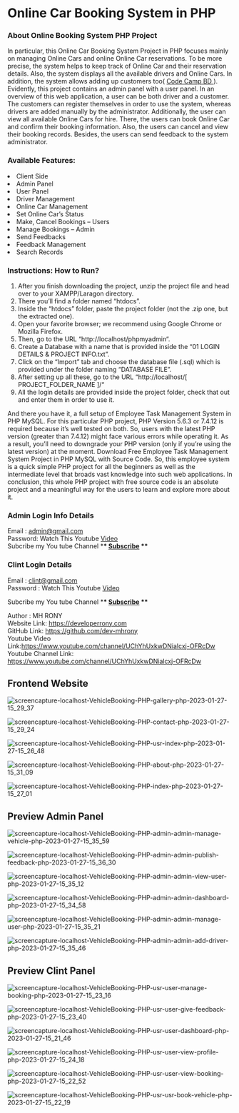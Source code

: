 # Online Car Booking System in PHP

### About Online Booking System PHP Project

In particular, this Online Car Booking System Project in PHP focuses mainly on managing Online Cars and online Online Car reservations. To be more precise, the system helps to keep track of Online Car and their reservation details. Also, the system displays all the available drivers and Online Cars. In addition, the system allows adding up customers too( <a href = "https://www.youtube.com/channel/UChYhUxkwDNialcxj-OFRcDw" target="_blank"> Code Camp BD </a> ). Evidently, this project contains an admin panel with a user panel. In an overview of this web application, a user can be both driver and a customer. The customers can register themselves in order to use the system, whereas drivers are added manually by the administrator. Additionally, the user can view all available Online Cars for hire. There, the users can book Online Car and confirm their booking information. Also, the users can cancel and view their booking records. Besides, the users can send feedback to the system administrator.

### Available Features:

<li> Client Side
<li>Admin Panel
<li>User Panel
<li>Driver Management
<li>Online Car Management
<li>Set Online Car’s Status
<li>Make, Cancel Bookings – Users
<li>Manage Bookings – Admin
<li>Send Feedbacks
<li>Feedback Management
<li>Search Records

### Instructions: How to Run?

1.  After you finish downloading the project, unzip the project file and head over to your XAMPP/Laragon directory. <br/>
2.  There you’ll find a folder named “htdocs”. <br/>
3.  Inside the “htdocs” folder, paste the project folder (not the .zip one, but the extracted one). <br/>
4.  Open your favorite browser; we recommend using Google Chrome or Mozilla Firefox. <br/>
5.  Then, go to the URL “http://localhost/phpmyadmin“. <br/>
6.  Create a Database with a name that is provided inside the “01 LOGIN DETAILS & PROJECT INFO.txt”. <br/>
7.  Click on the “Import” tab and choose the database file (.sql) which is provided under the folder naming “DATABASE FILE”. <br/>
8.  After setting up all these, go to the URL “http://localhost/[ PROJECT_FOLDER_NAME ]/“ <br/>
9.  All the login details are provided inside the project folder, check that out and enter them in order to use it. <br/>

And there you have it, a full setup of Employee Task Management System in PHP MySQL. For this particular PHP project, PHP Version 5.6.3 or 7.4.12 is required because it’s well tested on both. So, users with the latest PHP version (greater than 7.4.12) might face various errors while operating it. As a result, you’ll need to downgrade your PHP version (only if you’re using the latest version) at the moment. Download Free Employee Task Management System Project in PHP MySQL with Source Code. So, this employee system is a quick simple PHP project for all the beginners as well as the intermediate level that broads vast knowledge into such web applications. In conclusion, this whole PHP project with free source code is an absolute project and a meaningful way for the users to learn and explore more about it.

### Admin Login Info Details

Email : admin@gmail.com <br/> Password: Watch This Youtube <a href = "https://www.youtube.com/channel/UChYhUxkwDNialcxj-OFRcDw" target="_blank"> Video </a> 
<br/>  Subcribe my You tube Channel \***\* <a href="https://www.youtube.com/channel/UChYhUxkwDNialcxj-OFRcDw" target="_blank">Subscribe</a> \*\***

### Clint Login Details

Email : clint@gmail.com <br/> Password : Watch This Youtube <a href="https://www.youtube.com/channel/UChYhUxkwDNialcxj-OFRcDw" target="_blank">Video</a> <br/>

Subcribe my You tube Channel \***\* <a href="https://www.youtube.com/channel/UChYhUxkwDNialcxj-OFRcDw" target="_blank">Subscribe</a> \*\***

Author : MH RONY <br/> Website Link: https://developerrony.com <br /> GitHub Link: https://github.com/dev-mhrony <br /> Youtube Video Link:https://www.youtube.com/channel/UChYhUxkwDNialcxj-OFRcDw <br /> Youtube Channel Link: https://www.youtube.com/channel/UChYhUxkwDNialcxj-OFRcDw


## Frontend Website

![screencapture-localhost-VehicleBooking-PHP-gallery-php-2023-01-27-15_29_37](https://user-images.githubusercontent.com/78216965/215053709-85b07dba-a1f4-46f1-8794-d26cbb69ebe4.png)

![screencapture-localhost-VehicleBooking-PHP-contact-php-2023-01-27-15_29_24](https://user-images.githubusercontent.com/78216965/215053733-e318ab73-4ff3-43b0-8b28-bef963037876.png)

![screencapture-localhost-VehicleBooking-PHP-usr-index-php-2023-01-27-15_26_48](https://user-images.githubusercontent.com/78216965/215053761-4adf9e9f-9fbf-483e-bdf3-9c1ee670ddce.png)

![screencapture-localhost-VehicleBooking-PHP-about-php-2023-01-27-15_31_09](https://user-images.githubusercontent.com/78216965/215053764-33fa1259-2430-4418-b7c2-b942fe806c2f.png)

![screencapture-localhost-VehicleBooking-PHP-index-php-2023-01-27-15_27_01](https://user-images.githubusercontent.com/78216965/215053740-bc17e900-1ed1-43f8-b688-7405504b7079.png)



## Preview Admin Panel

![screencapture-localhost-VehicleBooking-PHP-admin-admin-manage-vehicle-php-2023-01-27-15_35_59](https://user-images.githubusercontent.com/78216965/215054694-e1b1ad72-aa3a-4706-8617-aa6aab47f500.png)

![screencapture-localhost-VehicleBooking-PHP-admin-admin-publish-feedback-php-2023-01-27-15_36_30](https://user-images.githubusercontent.com/78216965/215054731-03d9b2fd-76e1-4581-94f5-b9b451bf882e.png)

![screencapture-localhost-VehicleBooking-PHP-admin-admin-view-user-php-2023-01-27-15_35_12](https://user-images.githubusercontent.com/78216965/215054720-27864ad6-54b9-4d0d-9862-44c0ab92739f.png)

![screencapture-localhost-VehicleBooking-PHP-admin-admin-dashboard-php-2023-01-27-15_34_58](https://user-images.githubusercontent.com/78216965/215054725-127b42bb-b381-47c4-bac0-846509bfecb8.png)

![screencapture-localhost-VehicleBooking-PHP-admin-admin-manage-user-php-2023-01-27-15_35_21](https://user-images.githubusercontent.com/78216965/215054711-d279461a-62a7-40a5-976f-5e14d78e9d7b.png)


![screencapture-localhost-VehicleBooking-PHP-admin-admin-add-driver-php-2023-01-27-15_35_46](https://user-images.githubusercontent.com/78216965/215054697-c0860407-3bc5-4028-afc8-aca69779ddd6.png)



## Preview Clint Panel

![screencapture-localhost-VehicleBooking-PHP-usr-user-manage-booking-php-2023-01-27-15_23_16](https://user-images.githubusercontent.com/78216965/215052438-2fcf3c8c-6d92-429e-b874-fe9fa9a4e182.png)

![screencapture-localhost-VehicleBooking-PHP-usr-user-give-feedback-php-2023-01-27-15_23_40](https://user-images.githubusercontent.com/78216965/215052472-545c702c-5d30-49c2-a8fd-7f74905ecbd0.png)


![screencapture-localhost-VehicleBooking-PHP-usr-user-dashboard-php-2023-01-27-15_21_46](https://user-images.githubusercontent.com/78216965/215052458-eae23ec0-8fe9-4269-bc8d-29bedc08a507.png)

![screencapture-localhost-VehicleBooking-PHP-usr-user-view-profile-php-2023-01-27-15_24_18](https://user-images.githubusercontent.com/78216965/215052468-3b99018d-a85e-450c-bc54-6d6f35b41e5b.png)

![screencapture-localhost-VehicleBooking-PHP-usr-user-view-booking-php-2023-01-27-15_22_52](https://user-images.githubusercontent.com/78216965/215052449-96c8c99d-0160-42c8-8c7a-949829aaad7a.png)

![screencapture-localhost-VehicleBooking-PHP-usr-usr-book-vehicle-php-2023-01-27-15_22_19](https://user-images.githubusercontent.com/78216965/215052455-ae224123-92aa-4e33-a51a-f3cdb0d59724.png)
